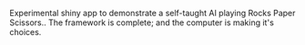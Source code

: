 Experimental shiny app to  demonstrate a self-taught AI playing Rocks Paper Scissors..
The framework is complete; and the computer is making it's choices.